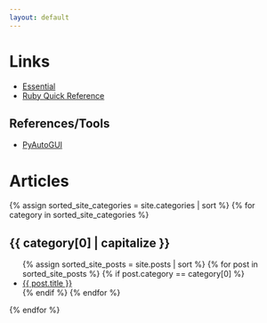 ```yaml
---
layout: default
---
```


# Links

- [Essential](/Essential/_index.html)
- [Ruby Quick Reference](/RubyQuickReference/)

## References/Tools

- [PyAutoGUI](https://pyautogui.readthedocs.io/en/latest/index.html)

# Articles

{% assign sorted_site_categories = site.categories | sort %}
{% for category in sorted_site_categories %}
<h2 class="post-list-heading"> {{ category[0] | capitalize }} </h2>
<ul>
{% assign sorted_site_posts = site.posts | sort %}
{% for post in sorted_site_posts %}
{% if post.category == category[0] %}
<li><a href="{{ site.baseurl }}{{ post.url }}">{{ post.title }}</a></li>
{% endif %}
{% endfor %}
</ul>
{% endfor %}


